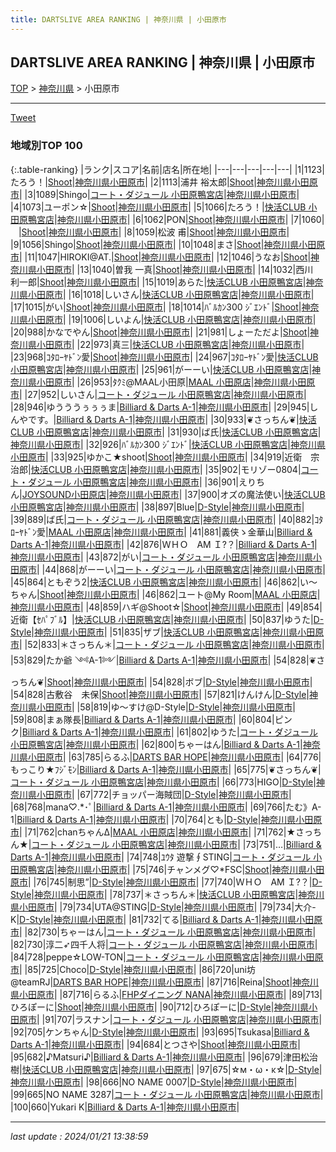 ```yaml
---
title: DARTSLIVE AREA RANKING | 神奈川県 | 小田原市
---
```

## DARTSLIVE AREA RANKING | 神奈川県 | 小田原市

[TOP](/darts/rank/) > [神奈川県](/darts/rank/神奈川県/) > 小田原市

___

<a href="https://twitter.com/share?ref_src=twsrc%5Etfw" data-text="DARTSLIVE AREA RANKING | 神奈川県小田原市" class="twitter-share-button" data-via="DARTSLIVE" data-hashtags="DARTSLIVE" data-related="DARTSLIVE" data-show-count="false">Tweet</a>

### 地域別TOP 100

{:.table-ranking}
|ランク|スコア|名前|店名|所在地|
|---|---|---|---|---|
|1|1123|たろう！|<a href="https://search.dartslive.com/jp/shop/5898fcbfbf3645a70d9b047a20a7ba1e">Shoot</a>|<a href="/darts/rank/神奈川県/小田原市">神奈川県小田原市</a>|
|2|1113|浦井 裕太郎|<a href="https://search.dartslive.com/jp/shop/5898fcbfbf3645a70d9b047a20a7ba1e">Shoot</a>|<a href="/darts/rank/神奈川県/小田原市">神奈川県小田原市</a>|
|3|1089|Shingo|<a href="https://search.dartslive.com/jp/shop/d8b122c54c71789b25d56fb0e5c39bac">コート・ダジュール 小田原鴨宮店</a>|<a href="/darts/rank/神奈川県/小田原市">神奈川県小田原市</a>|
|4|1073|ユーポン☆|<a href="https://search.dartslive.com/jp/shop/5898fcbfbf3645a70d9b047a20a7ba1e">Shoot</a>|<a href="/darts/rank/神奈川県/小田原市">神奈川県小田原市</a>|
|5|1066|たろう！|<a href="https://search.dartslive.com/jp/shop/230f69434a8d162d5f9f3321c1147265">快活CLUB 小田原鴨宮店</a>|<a href="/darts/rank/神奈川県/小田原市">神奈川県小田原市</a>|
|6|1062|PON|<a href="https://search.dartslive.com/jp/shop/5898fcbfbf3645a70d9b047a20a7ba1e">Shoot</a>|<a href="/darts/rank/神奈川県/小田原市">神奈川県小田原市</a>|
|7|1060|ㅤ|<a href="https://search.dartslive.com/jp/shop/5898fcbfbf3645a70d9b047a20a7ba1e">Shoot</a>|<a href="/darts/rank/神奈川県/小田原市">神奈川県小田原市</a>|
|8|1059|松波 甫|<a href="https://search.dartslive.com/jp/shop/5898fcbfbf3645a70d9b047a20a7ba1e">Shoot</a>|<a href="/darts/rank/神奈川県/小田原市">神奈川県小田原市</a>|
|9|1056|Shingo|<a href="https://search.dartslive.com/jp/shop/5898fcbfbf3645a70d9b047a20a7ba1e">Shoot</a>|<a href="/darts/rank/神奈川県/小田原市">神奈川県小田原市</a>|
|10|1048|まさ|<a href="https://search.dartslive.com/jp/shop/5898fcbfbf3645a70d9b047a20a7ba1e">Shoot</a>|<a href="/darts/rank/神奈川県/小田原市">神奈川県小田原市</a>|
|11|1047|HIROKI@AT.|<a href="https://search.dartslive.com/jp/shop/5898fcbfbf3645a70d9b047a20a7ba1e">Shoot</a>|<a href="/darts/rank/神奈川県/小田原市">神奈川県小田原市</a>|
|12|1046|うなお|<a href="https://search.dartslive.com/jp/shop/5898fcbfbf3645a70d9b047a20a7ba1e">Shoot</a>|<a href="/darts/rank/神奈川県/小田原市">神奈川県小田原市</a>|
|13|1040|曽我 一真|<a href="https://search.dartslive.com/jp/shop/5898fcbfbf3645a70d9b047a20a7ba1e">Shoot</a>|<a href="/darts/rank/神奈川県/小田原市">神奈川県小田原市</a>|
|14|1032|西川　利一郎|<a href="https://search.dartslive.com/jp/shop/5898fcbfbf3645a70d9b047a20a7ba1e">Shoot</a>|<a href="/darts/rank/神奈川県/小田原市">神奈川県小田原市</a>|
|15|1019|あらた|<a href="https://search.dartslive.com/jp/shop/230f69434a8d162d5f9f3321c1147265">快活CLUB 小田原鴨宮店</a>|<a href="/darts/rank/神奈川県/小田原市">神奈川県小田原市</a>|
|16|1018|しいさん|<a href="https://search.dartslive.com/jp/shop/230f69434a8d162d5f9f3321c1147265">快活CLUB 小田原鴨宮店</a>|<a href="/darts/rank/神奈川県/小田原市">神奈川県小田原市</a>|
|17|1015|がい|<a href="https://search.dartslive.com/jp/shop/5898fcbfbf3645a70d9b047a20a7ba1e">Shoot</a>|<a href="/darts/rank/神奈川県/小田原市">神奈川県小田原市</a>|
|18|1014|ﾊﾞﾙｶﾝ300 ｼﾞｴﾝﾄﾞ|<a href="https://search.dartslive.com/jp/shop/5898fcbfbf3645a70d9b047a20a7ba1e">Shoot</a>|<a href="/darts/rank/神奈川県/小田原市">神奈川県小田原市</a>|
|19|1006|しいよん|<a href="https://search.dartslive.com/jp/shop/230f69434a8d162d5f9f3321c1147265">快活CLUB 小田原鴨宮店</a>|<a href="/darts/rank/神奈川県/小田原市">神奈川県小田原市</a>|
|20|988|かなでやん|<a href="https://search.dartslive.com/jp/shop/5898fcbfbf3645a70d9b047a20a7ba1e">Shoot</a>|<a href="/darts/rank/神奈川県/小田原市">神奈川県小田原市</a>|
|21|981|しょーただよ|<a href="https://search.dartslive.com/jp/shop/5898fcbfbf3645a70d9b047a20a7ba1e">Shoot</a>|<a href="/darts/rank/神奈川県/小田原市">神奈川県小田原市</a>|
|22|973|真三|<a href="https://search.dartslive.com/jp/shop/230f69434a8d162d5f9f3321c1147265">快活CLUB 小田原鴨宮店</a>|<a href="/darts/rank/神奈川県/小田原市">神奈川県小田原市</a>|
|23|968|ｺﾀﾛｰﾔﾄﾞﾝ愛|<a href="https://search.dartslive.com/jp/shop/5898fcbfbf3645a70d9b047a20a7ba1e">Shoot</a>|<a href="/darts/rank/神奈川県/小田原市">神奈川県小田原市</a>|
|24|967|ｺﾀﾛｰﾔﾄﾞﾝ愛|<a href="https://search.dartslive.com/jp/shop/230f69434a8d162d5f9f3321c1147265">快活CLUB 小田原鴨宮店</a>|<a href="/darts/rank/神奈川県/小田原市">神奈川県小田原市</a>|
|25|961|がーーい|<a href="https://search.dartslive.com/jp/shop/230f69434a8d162d5f9f3321c1147265">快活CLUB 小田原鴨宮店</a>|<a href="/darts/rank/神奈川県/小田原市">神奈川県小田原市</a>|
|26|953|ﾀｸﾐ@MAAL小田原|<a href="https://search.dartslive.com/jp/shop/b852257454ec69f458d385ea46352d8f">MAAL 小田原店</a>|<a href="/darts/rank/神奈川県/小田原市">神奈川県小田原市</a>|
|27|952|しいさん|<a href="https://search.dartslive.com/jp/shop/d8b122c54c71789b25d56fb0e5c39bac">コート・ダジュール 小田原鴨宮店</a>|<a href="/darts/rank/神奈川県/小田原市">神奈川県小田原市</a>|
|28|946|ゆうううぅぅぅま|<a href="https://search.dartslive.com/jp/shop/812aea70731458bd0d9b047a20a7ba1e">Billiard & Darts A-1</a>|<a href="/darts/rank/神奈川県/小田原市">神奈川県小田原市</a>|
|29|945|しんやです。|<a href="https://search.dartslive.com/jp/shop/812aea70731458bd0d9b047a20a7ba1e">Billiard & Darts A-1</a>|<a href="/darts/rank/神奈川県/小田原市">神奈川県小田原市</a>|
|30|933|❦さっちん❦|<a href="https://search.dartslive.com/jp/shop/230f69434a8d162d5f9f3321c1147265">快活CLUB 小田原鴨宮店</a>|<a href="/darts/rank/神奈川県/小田原市">神奈川県小田原市</a>|
|31|930|ば氏|<a href="https://search.dartslive.com/jp/shop/230f69434a8d162d5f9f3321c1147265">快活CLUB 小田原鴨宮店</a>|<a href="/darts/rank/神奈川県/小田原市">神奈川県小田原市</a>|
|32|926|ﾊﾞﾙｶﾝ300 ｼﾞｴﾝﾄﾞ|<a href="https://search.dartslive.com/jp/shop/230f69434a8d162d5f9f3321c1147265">快活CLUB 小田原鴨宮店</a>|<a href="/darts/rank/神奈川県/小田原市">神奈川県小田原市</a>|
|33|925|ゆかこ★shoot|<a href="https://search.dartslive.com/jp/shop/5898fcbfbf3645a70d9b047a20a7ba1e">Shoot</a>|<a href="/darts/rank/神奈川県/小田原市">神奈川県小田原市</a>|
|34|919|近衛　宗治郎|<a href="https://search.dartslive.com/jp/shop/230f69434a8d162d5f9f3321c1147265">快活CLUB 小田原鴨宮店</a>|<a href="/darts/rank/神奈川県/小田原市">神奈川県小田原市</a>|
|35|902|モリゾー0804|<a href="https://search.dartslive.com/jp/shop/d8b122c54c71789b25d56fb0e5c39bac">コート・ダジュール 小田原鴨宮店</a>|<a href="/darts/rank/神奈川県/小田原市">神奈川県小田原市</a>|
|36|901|えりちん|<a href="https://search.dartslive.com/jp/shop/811c6daa7756dcfd0d9b047a20a7ba1e">JOYSOUND小田原店</a>|<a href="/darts/rank/神奈川県/小田原市">神奈川県小田原市</a>|
|37|900|オズの魔法使い|<a href="https://search.dartslive.com/jp/shop/230f69434a8d162d5f9f3321c1147265">快活CLUB 小田原鴨宮店</a>|<a href="/darts/rank/神奈川県/小田原市">神奈川県小田原市</a>|
|38|897|Blue|<a href="https://search.dartslive.com/jp/shop/5b18f9a468f4e4520d9b047a20a7ba1e">D-Style</a>|<a href="/darts/rank/神奈川県/小田原市">神奈川県小田原市</a>|
|39|889|ば氏|<a href="https://search.dartslive.com/jp/shop/d8b122c54c71789b25d56fb0e5c39bac">コート・ダジュール 小田原鴨宮店</a>|<a href="/darts/rank/神奈川県/小田原市">神奈川県小田原市</a>|
|40|882|ｺﾀﾛｰﾔﾄﾞﾝ愛|<a href="https://search.dartslive.com/jp/shop/b852257454ec69f458d385ea46352d8f">MAAL 小田原店</a>|<a href="/darts/rank/神奈川県/小田原市">神奈川県小田原市</a>|
|41|881|義侠ゝ金華山|<a href="https://search.dartslive.com/jp/shop/812aea70731458bd0d9b047a20a7ba1e">Billiard & Darts A-1</a>|<a href="/darts/rank/神奈川県/小田原市">神奈川県小田原市</a>|
|42|876|ＷＨＯ　AM Ｉ?？|<a href="https://search.dartslive.com/jp/shop/812aea70731458bd0d9b047a20a7ba1e">Billiard & Darts A-1</a>|<a href="/darts/rank/神奈川県/小田原市">神奈川県小田原市</a>|
|43|872|がい|<a href="https://search.dartslive.com/jp/shop/d8b122c54c71789b25d56fb0e5c39bac">コート・ダジュール 小田原鴨宮店</a>|<a href="/darts/rank/神奈川県/小田原市">神奈川県小田原市</a>|
|44|868|がーーい|<a href="https://search.dartslive.com/jp/shop/d8b122c54c71789b25d56fb0e5c39bac">コート・ダジュール 小田原鴨宮店</a>|<a href="/darts/rank/神奈川県/小田原市">神奈川県小田原市</a>|
|45|864|ともぞう2|<a href="https://search.dartslive.com/jp/shop/230f69434a8d162d5f9f3321c1147265">快活CLUB 小田原鴨宮店</a>|<a href="/darts/rank/神奈川県/小田原市">神奈川県小田原市</a>|
|46|862|い〜ちゃん|<a href="https://search.dartslive.com/jp/shop/5898fcbfbf3645a70d9b047a20a7ba1e">Shoot</a>|<a href="/darts/rank/神奈川県/小田原市">神奈川県小田原市</a>|
|46|862|ユート@My Room|<a href="https://search.dartslive.com/jp/shop/b852257454ec69f458d385ea46352d8f">MAAL 小田原店</a>|<a href="/darts/rank/神奈川県/小田原市">神奈川県小田原市</a>|
|48|859|ハギ@Shoot☆|<a href="https://search.dartslive.com/jp/shop/5898fcbfbf3645a70d9b047a20a7ba1e">Shoot</a>|<a href="/darts/rank/神奈川県/小田原市">神奈川県小田原市</a>|
|49|854|近衛【ｾﾊﾟﾌﾞﾙ】|<a href="https://search.dartslive.com/jp/shop/230f69434a8d162d5f9f3321c1147265">快活CLUB 小田原鴨宮店</a>|<a href="/darts/rank/神奈川県/小田原市">神奈川県小田原市</a>|
|50|837|ゆうた|<a href="https://search.dartslive.com/jp/shop/5b18f9a468f4e4520d9b047a20a7ba1e">D-Style</a>|<a href="/darts/rank/神奈川県/小田原市">神奈川県小田原市</a>|
|51|835|ザブ|<a href="https://search.dartslive.com/jp/shop/230f69434a8d162d5f9f3321c1147265">快活CLUB 小田原鴨宮店</a>|<a href="/darts/rank/神奈川県/小田原市">神奈川県小田原市</a>|
|52|833|＊さっちん＊|<a href="https://search.dartslive.com/jp/shop/d8b122c54c71789b25d56fb0e5c39bac">コート・ダジュール 小田原鴨宮店</a>|<a href="/darts/rank/神奈川県/小田原市">神奈川県小田原市</a>|
|53|829|たか爺 ༺A-1༻|<a href="https://search.dartslive.com/jp/shop/812aea70731458bd0d9b047a20a7ba1e">Billiard & Darts A-1</a>|<a href="/darts/rank/神奈川県/小田原市">神奈川県小田原市</a>|
|54|828|❦さっちん❦|<a href="https://search.dartslive.com/jp/shop/5898fcbfbf3645a70d9b047a20a7ba1e">Shoot</a>|<a href="/darts/rank/神奈川県/小田原市">神奈川県小田原市</a>|
|54|828|ボブ|<a href="https://search.dartslive.com/jp/shop/5b18f9a468f4e4520d9b047a20a7ba1e">D-Style</a>|<a href="/darts/rank/神奈川県/小田原市">神奈川県小田原市</a>|
|54|828|古敷谷　未保|<a href="https://search.dartslive.com/jp/shop/5898fcbfbf3645a70d9b047a20a7ba1e">Shoot</a>|<a href="/darts/rank/神奈川県/小田原市">神奈川県小田原市</a>|
|57|821|けんけん|<a href="https://search.dartslive.com/jp/shop/5b18f9a468f4e4520d9b047a20a7ba1e">D-Style</a>|<a href="/darts/rank/神奈川県/小田原市">神奈川県小田原市</a>|
|58|819|ゆ～すけ@D-Style|<a href="https://search.dartslive.com/jp/shop/5b18f9a468f4e4520d9b047a20a7ba1e">D-Style</a>|<a href="/darts/rank/神奈川県/小田原市">神奈川県小田原市</a>|
|59|808|まぁ隊長|<a href="https://search.dartslive.com/jp/shop/812aea70731458bd0d9b047a20a7ba1e">Billiard & Darts A-1</a>|<a href="/darts/rank/神奈川県/小田原市">神奈川県小田原市</a>|
|60|804|ピンク|<a href="https://search.dartslive.com/jp/shop/812aea70731458bd0d9b047a20a7ba1e">Billiard & Darts A-1</a>|<a href="/darts/rank/神奈川県/小田原市">神奈川県小田原市</a>|
|61|802|ゆうた|<a href="https://search.dartslive.com/jp/shop/d8b122c54c71789b25d56fb0e5c39bac">コート・ダジュール 小田原鴨宮店</a>|<a href="/darts/rank/神奈川県/小田原市">神奈川県小田原市</a>|
|62|800|ちゃーはん|<a href="https://search.dartslive.com/jp/shop/812aea70731458bd0d9b047a20a7ba1e">Billiard & Darts A-1</a>|<a href="/darts/rank/神奈川県/小田原市">神奈川県小田原市</a>|
|63|785|らるふ|<a href="https://search.dartslive.com/jp/shop/95592d9fb89f3f0f0d9b047a20a7ba1e">DARTS BAR HOPE</a>|<a href="/darts/rank/神奈川県/小田原市">神奈川県小田原市</a>|
|64|776|もっこり★ﾌｼﾞﾓﾝ|<a href="https://search.dartslive.com/jp/shop/812aea70731458bd0d9b047a20a7ba1e">Billiard & Darts A-1</a>|<a href="/darts/rank/神奈川県/小田原市">神奈川県小田原市</a>|
|65|775|❦さっちん❦|<a href="https://search.dartslive.com/jp/shop/d8b122c54c71789b25d56fb0e5c39bac">コート・ダジュール 小田原鴨宮店</a>|<a href="/darts/rank/神奈川県/小田原市">神奈川県小田原市</a>|
|66|773|HIGO|<a href="https://search.dartslive.com/jp/shop/5b18f9a468f4e4520d9b047a20a7ba1e">D-Style</a>|<a href="/darts/rank/神奈川県/小田原市">神奈川県小田原市</a>|
|67|772|チョッパー海賊団|<a href="https://search.dartslive.com/jp/shop/5b18f9a468f4e4520d9b047a20a7ba1e">D-Style</a>|<a href="/darts/rank/神奈川県/小田原市">神奈川県小田原市</a>|
|68|768|mana♡.*･ﾟ|<a href="https://search.dartslive.com/jp/shop/812aea70731458bd0d9b047a20a7ba1e">Billiard & Darts A-1</a>|<a href="/darts/rank/神奈川県/小田原市">神奈川県小田原市</a>|
|69|766|たむ》A-1|<a href="https://search.dartslive.com/jp/shop/812aea70731458bd0d9b047a20a7ba1e">Billiard & Darts A-1</a>|<a href="/darts/rank/神奈川県/小田原市">神奈川県小田原市</a>|
|70|764|とも|<a href="https://search.dartslive.com/jp/shop/5b18f9a468f4e4520d9b047a20a7ba1e">D-Style</a>|<a href="/darts/rank/神奈川県/小田原市">神奈川県小田原市</a>|
|71|762|chanちゃんΔ|<a href="https://search.dartslive.com/jp/shop/b852257454ec69f458d385ea46352d8f">MAAL 小田原店</a>|<a href="/darts/rank/神奈川県/小田原市">神奈川県小田原市</a>|
|71|762|★さっちん★|<a href="https://search.dartslive.com/jp/shop/d8b122c54c71789b25d56fb0e5c39bac">コート・ダジュール 小田原鴨宮店</a>|<a href="/darts/rank/神奈川県/小田原市">神奈川県小田原市</a>|
|73|751|…|<a href="https://search.dartslive.com/jp/shop/812aea70731458bd0d9b047a20a7ba1e">Billiard & Darts A-1</a>|<a href="/darts/rank/神奈川県/小田原市">神奈川県小田原市</a>|
|74|748|ﾕｳﾀ 遊撃∮STING|<a href="https://search.dartslive.com/jp/shop/d8b122c54c71789b25d56fb0e5c39bac">コート・ダジュール 小田原鴨宮店</a>|<a href="/darts/rank/神奈川県/小田原市">神奈川県小田原市</a>|
|75|746|チャンメグ♡*FSC|<a href="https://search.dartslive.com/jp/shop/5898fcbfbf3645a70d9b047a20a7ba1e">Shoot</a>|<a href="/darts/rank/神奈川県/小田原市">神奈川県小田原市</a>|
|76|745|制思”|<a href="https://search.dartslive.com/jp/shop/5b18f9a468f4e4520d9b047a20a7ba1e">D-Style</a>|<a href="/darts/rank/神奈川県/小田原市">神奈川県小田原市</a>|
|77|740|ＷＨＯ　AM Ｉ?？|<a href="https://search.dartslive.com/jp/shop/5b18f9a468f4e4520d9b047a20a7ba1e">D-Style</a>|<a href="/darts/rank/神奈川県/小田原市">神奈川県小田原市</a>|
|78|737|＊さっちん＊|<a href="https://search.dartslive.com/jp/shop/230f69434a8d162d5f9f3321c1147265">快活CLUB 小田原鴨宮店</a>|<a href="/darts/rank/神奈川県/小田原市">神奈川県小田原市</a>|
|79|734|UTA@STING|<a href="https://search.dartslive.com/jp/shop/5b18f9a468f4e4520d9b047a20a7ba1e">D-Style</a>|<a href="/darts/rank/神奈川県/小田原市">神奈川県小田原市</a>|
|79|734|大介-K|<a href="https://search.dartslive.com/jp/shop/5b18f9a468f4e4520d9b047a20a7ba1e">D-Style</a>|<a href="/darts/rank/神奈川県/小田原市">神奈川県小田原市</a>|
|81|732|てる|<a href="https://search.dartslive.com/jp/shop/812aea70731458bd0d9b047a20a7ba1e">Billiard & Darts A-1</a>|<a href="/darts/rank/神奈川県/小田原市">神奈川県小田原市</a>|
|82|730|ちゃーはん|<a href="https://search.dartslive.com/jp/shop/d8b122c54c71789b25d56fb0e5c39bac">コート・ダジュール 小田原鴨宮店</a>|<a href="/darts/rank/神奈川県/小田原市">神奈川県小田原市</a>|
|82|730|淳二➶四千人将|<a href="https://search.dartslive.com/jp/shop/d8b122c54c71789b25d56fb0e5c39bac">コート・ダジュール 小田原鴨宮店</a>|<a href="/darts/rank/神奈川県/小田原市">神奈川県小田原市</a>|
|84|728|peppe☆LOW-TON|<a href="https://search.dartslive.com/jp/shop/d8b122c54c71789b25d56fb0e5c39bac">コート・ダジュール 小田原鴨宮店</a>|<a href="/darts/rank/神奈川県/小田原市">神奈川県小田原市</a>|
|85|725|Choco|<a href="https://search.dartslive.com/jp/shop/5b18f9a468f4e4520d9b047a20a7ba1e">D-Style</a>|<a href="/darts/rank/神奈川県/小田原市">神奈川県小田原市</a>|
|86|720|uni坊@teamRJ|<a href="https://search.dartslive.com/jp/shop/95592d9fb89f3f0f0d9b047a20a7ba1e">DARTS BAR HOPE</a>|<a href="/darts/rank/神奈川県/小田原市">神奈川県小田原市</a>|
|87|716|Reina|<a href="https://search.dartslive.com/jp/shop/5898fcbfbf3645a70d9b047a20a7ba1e">Shoot</a>|<a href="/darts/rank/神奈川県/小田原市">神奈川県小田原市</a>|
|87|716|らるふ|<a href="https://search.dartslive.com/jp/shop/6e6e7497898570fb0d9b047a20a7ba1e">FHPダイニング NANA</a>|<a href="/darts/rank/神奈川県/小田原市">神奈川県小田原市</a>|
|89|713|ひろぽーに|<a href="https://search.dartslive.com/jp/shop/5898fcbfbf3645a70d9b047a20a7ba1e">Shoot</a>|<a href="/darts/rank/神奈川県/小田原市">神奈川県小田原市</a>|
|90|712|ひろぽーに|<a href="https://search.dartslive.com/jp/shop/5b18f9a468f4e4520d9b047a20a7ba1e">D-Style</a>|<a href="/darts/rank/神奈川県/小田原市">神奈川県小田原市</a>|
|91|707|ラスナン|<a href="https://search.dartslive.com/jp/shop/d8b122c54c71789b25d56fb0e5c39bac">コート・ダジュール 小田原鴨宮店</a>|<a href="/darts/rank/神奈川県/小田原市">神奈川県小田原市</a>|
|92|705|ケンちゃん|<a href="https://search.dartslive.com/jp/shop/5b18f9a468f4e4520d9b047a20a7ba1e">D-Style</a>|<a href="/darts/rank/神奈川県/小田原市">神奈川県小田原市</a>|
|93|695|Tsukasa|<a href="https://search.dartslive.com/jp/shop/812aea70731458bd0d9b047a20a7ba1e">Billiard & Darts A-1</a>|<a href="/darts/rank/神奈川県/小田原市">神奈川県小田原市</a>|
|94|684|とつさや|<a href="https://search.dartslive.com/jp/shop/5898fcbfbf3645a70d9b047a20a7ba1e">Shoot</a>|<a href="/darts/rank/神奈川県/小田原市">神奈川県小田原市</a>|
|95|682|♪Matsuri♪|<a href="https://search.dartslive.com/jp/shop/812aea70731458bd0d9b047a20a7ba1e">Billiard & Darts A-1</a>|<a href="/darts/rank/神奈川県/小田原市">神奈川県小田原市</a>|
|96|679|津田松治樹|<a href="https://search.dartslive.com/jp/shop/230f69434a8d162d5f9f3321c1147265">快活CLUB 小田原鴨宮店</a>|<a href="/darts/rank/神奈川県/小田原市">神奈川県小田原市</a>|
|97|675|☆м・ω・κ☆|<a href="https://search.dartslive.com/jp/shop/5b18f9a468f4e4520d9b047a20a7ba1e">D-Style</a>|<a href="/darts/rank/神奈川県/小田原市">神奈川県小田原市</a>|
|98|666|NO NAME 0007|<a href="https://search.dartslive.com/jp/shop/5b18f9a468f4e4520d9b047a20a7ba1e">D-Style</a>|<a href="/darts/rank/神奈川県/小田原市">神奈川県小田原市</a>|
|99|665|NO NAME 3287|<a href="https://search.dartslive.com/jp/shop/d8b122c54c71789b25d56fb0e5c39bac">コート・ダジュール 小田原鴨宮店</a>|<a href="/darts/rank/神奈川県/小田原市">神奈川県小田原市</a>|
|100|660|Yukari K|<a href="https://search.dartslive.com/jp/shop/812aea70731458bd0d9b047a20a7ba1e">Billiard & Darts A-1</a>|<a href="/darts/rank/神奈川県/小田原市">神奈川県小田原市</a>|



___

_last update : 2024/01/21 13:38:59_


<script src="https://cdnjs.cloudflare.com/ajax/libs/jquery/3.6.1/jquery.min.js" integrity="sha512-aVKKRRi/Q/YV+4mjoKBsE4x3H+BkegoM/em46NNlCqNTmUYADjBbeNefNxYV7giUp0VxICtqdrbqU7iVaeZNXA==" crossorigin="anonymous" referrerpolicy="no-referrer"></script>
<script src="https://cdnjs.cloudflare.com/ajax/libs/jquery.tablesorter/2.31.3/js/jquery.tablesorter.min.js" integrity="sha512-qzgd5cYSZcosqpzpn7zF2ZId8f/8CHmFKZ8j7mU4OUXTNRd5g+ZHBPsgKEwoqxCtdQvExE5LprwwPAgoicguNg==" crossorigin="anonymous" referrerpolicy="no-referrer"></script>
<link rel="stylesheet" href="https://cdnjs.cloudflare.com/ajax/libs/jquery.tablesorter/2.31.3/css/theme.default.min.css" integrity="sha512-wghhOJkjQX0Lh3NSWvNKeZ0ZpNn+SPVXX1Qyc9OCaogADktxrBiBdKGDoqVUOyhStvMBmJQ8ZdMHiR3wuEq8+w==" crossorigin="anonymous" referrerpolicy="no-referrer" />
<script>
$(function() {
    $(".table-ranking").tablesorter({sortList:[[0, 0]]});
});
</script>

<script async src="https://platform.twitter.com/widgets.js" charset="utf-8"></script>